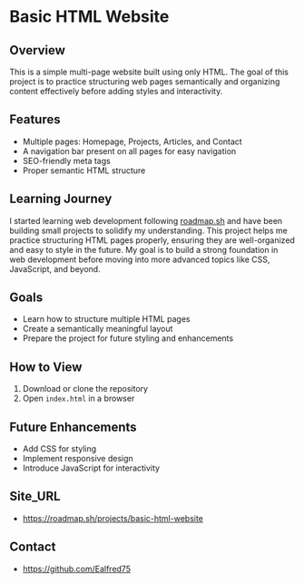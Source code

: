 # Basic HTML Website

## Overview

This is a simple multi-page website built using only HTML. The goal of this project is to practice structuring web pages semantically and organizing content effectively before adding styles and interactivity.

## Features

- Multiple pages: Homepage, Projects, Articles, and Contact
- A navigation bar present on all pages for easy navigation
- SEO-friendly meta tags
- Proper semantic HTML structure

## Learning Journey

I started learning web development following [roadmap.sh](https://roadmap.sh) and have been building small projects to solidify my understanding. This project helps me practice structuring HTML pages properly, ensuring they are well-organized and easy to style in the future. My goal is to build a strong foundation in web development before moving into more advanced topics like CSS, JavaScript, and beyond.

## Goals

- Learn how to structure multiple HTML pages
- Create a semantically meaningful layout
- Prepare the project for future styling and enhancements

## How to View

1. Download or clone the repository
2. Open `index.html` in a browser

## Future Enhancements

- Add CSS for styling
- Implement responsive design
- Introduce JavaScript for interactivity

## Site_URL

- https://roadmap.sh/projects/basic-html-website

## Contact

- https://github.com/Ealfred75
